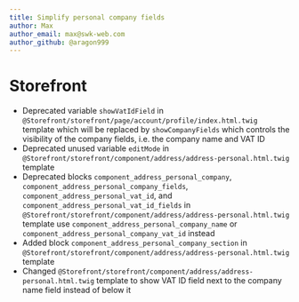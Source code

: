 ```yaml
---
title: Simplify personal company fields
author: Max
author_email: max@swk-web.com
author_github: @aragon999
---
```

# Storefront
* Deprecated variable `showVatIdField` in `@Storefront/storefront/page/account/profile/index.html.twig` template which will be replaced by `showCompanyFields` which controls the visibility of the company fields, i.e. the company name and VAT ID
* Deprecated unused variable `editMode` in `@Storefront/storefront/component/address/address-personal.html.twig` template
* Deprecated blocks `component_address_personal_company`, `component_address_personal_company_fields`, `component_address_personal_vat_id`, and `component_address_personal_vat_id_fields`  in `@Storefront/storefront/component/address/address-personal.html.twig` template use `component_address_personal_company_name` or `component_address_personal_company_vat_id` instead
* Added block `component_address_personal_company_section` in `@Storefront/storefront/component/address/address-personal.html.twig` template
* Changed `@Storefront/storefront/component/address/address-personal.html.twig` template to show VAT ID field next to the company name field instead of below it
